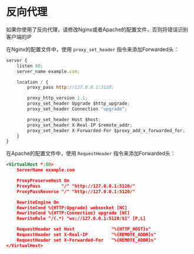 # 反向代理

如果你使用了反向代理，请修改Nginx或者Apache的配置文件，否则将错误识别客户端的IP

在Nginx的配置文件中，使用 `proxy_set_header` 指令来添加Forwarded头：

```js
server {
    listen 80;
    server_name example.com;

    location / {
        proxy_pass http://127.0.0.1:5120;

        proxy_http_version 1.1;
        proxy_set_header Upgrade $http_upgrade;
        proxy_set_header Connection "upgrade";

        proxy_set_header Host $host;
        proxy_set_header X-Real-IP $remote_addr;
        proxy_set_header X-Forwarded-For $proxy_add_x_forwarded_for;
    }
}
```

在Apache的配置文件中，使用 `RequestHeader` 指令来添加Forwarded头：

```xml
<VirtualHost *:80>
    ServerName example.com

    ProxyPreserveHost On
    ProxyPass        "/" "http://127.0.0.1:5120/"
    ProxyPassReverse "/" "http://127.0.0.1:5120/"

    RewriteEngine On
    RewriteCond %{HTTP:Upgrade} websocket [NC]
    RewriteCond %{HTTP:Connection} upgrade [NC]
    RewriteRule ^/(.*) "ws://127.0.0.1:5120/$1" [P,L]

    RequestHeader set Host              "%{HTTP_HOST}s"
    RequestHeader set X-Real-IP         "%{REMOTE_ADDR}s"
    RequestHeader set X-Forwarded-For   "%{REMOTE_ADDR}s"
</VirtualHost>
```